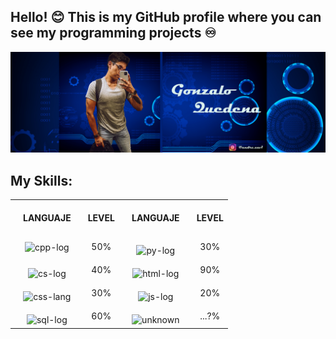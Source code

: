 ##  Hello! 😊 This is my GitHub profile where you can see my programming projects ♾️ 
![gonzalo-quedena-banner](https://raw.githubusercontent.com/GonzaQued/GonzaQued/main/src/banner-github-quedena.png)

## My Skills:

<div>
<table style="width:"100%">

<tr>
<th style="padding: 20px;">LANGUAJE</th>
<th>LEVEL</th>
<th style="padding: 20px;">LANGUAJE</th>
<th>LEVEL</th>
</tr>

<tr align="center">
<td style="padding: 10px;">
<img src="https://shorturl.at/mzEKW" alt="cpp-log"width="100"/>
</td>
<td>50%</td>
<td style="padding: 5px;">
<img src="https://shorturl.at/CIVX6" alt="py-log"width="90" style="margin-top: 10px;"/>
</td>
<td>30%</td>
</tr>

<tr align="center">
<td style="padding: 5px;">
<img src="https://shorturl.at/irsEX" alt="cs-log"width="190" style="margin-top: 10px;"/>
</td>
<td>40%</td>
<td style="padding: 5px;">
<img src="https://shorturl.at/mIJMQ" alt="html-log"width="130" style="margin-top: 10px;"/>
</td>
<td>90%</td>
</tr>

<tr align="center">
<td style="padding: 5px;">
<img src="https://shorturl.at/agrHU" alt="css-lang"width="90" style="margin-top: 10px;"/>
</td>
<td>30%</td>
<td style="padding: 5px;">
<img src="https://shorturl.at/dhpR2" alt="js-log"width="220" style="margin-top: 10px;"/>
</td>
<td>20%</td>
</tr>

<tr align="center">
<td style="padding: 5px;">
<img src="https://shorturl.at/uVXYZ" alt="sql-log"width="130" style="margin-top: 10px;"/>
</td>
<td>60%</td>
<td style="padding: 5px;">
<img src="https://shorturl.at/istM7" alt="unknown"width="100" style="margin-top: 10px;"/>
</td>
<td>...?%</td>
</tr>

</table>
</div>